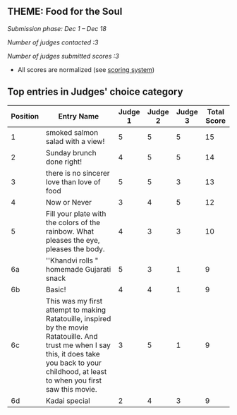## THEME: Food for the Soul

*Submission phase: Dec 1 – Dec 18*

*Number of judges contacted :3*

*Number of judges submitted scores :3*

* All scores are normalized (see [scoring system](https://github.com/photography2018/competition/blob/master/scoring.md))


## Top entries in Judges' choice category

|Position	|Entry Name|	Judge 1	| Judge 2	| Judge 3	| Total Score |
|--|--|--|--|--|--|
|1|smoked salmon salad with a view!|5|5|5|15|
|2|Sunday brunch done right!|4|5|5|14|
|3|there is no sincerer love than love of food |5|5|3|13|
|4|Now or Never |3|4|5|12|
|5|Fill your plate with the colors of  the rainbow. What pleases the eye, pleases the body. |4|3|3|10|
|6a|''Khandvi rolls " homemade Gujarati snack|5|3|1|9|
|6b|Basic!|4|4|1|9|
|6c|This was my first attempt to making Ratatouille, inspired by the movie Ratatouille. And trust me when I say this, it does take you back to your childhood, at least to when you first saw this movie.|3|5|1|9|
|6d|Kadai special|2|4|3|9|

